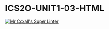 # ICS2O-UNIT1-03-HTML
[![Mr Coxall's Super Linter](https://github.com/parsa-tahavori/ICS2O-UNIT1-03-HTML/workflows/Mr%20Coxall's%20Super%20Linter/badge.svg)](https://github.com/parsa-tahavori/ICS2O-UNIT1-03-HTML/actions/)
